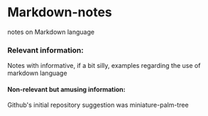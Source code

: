 # Markdown-notes
notes on Markdown language 

### Relevant information:
Notes with informative, if a bit silly, examples regarding the use of markdown language

#### Non-relevant but amusing information:
Github's initial repository suggestion was miniature-palm-tree
